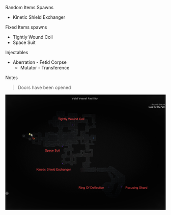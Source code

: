 Random Items Spawns

- Kinetic Shield Exchanger

Fixed Items spawns

- Tightly Wound Coil
- Space Suit

Injectables

- Aberration - Fetid Corpse
  - Mutator - Transference

Notes

> Doors have been opened

![](info/mini-map.png)

